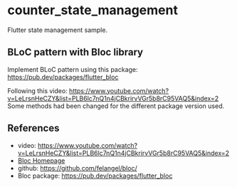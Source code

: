 # counter_state_management
Flutter state management sample.

## BLoC pattern with Bloc library
Implement BLoC pattern using this package: https://pub.dev/packages/flutter_bloc

Following this video: https://www.youtube.com/watch?v=LeLrsnHeCZY&list=PLB6lc7nQ1n4jCBkrirvVGr5b8rC95VAQ5&index=2
Some methods had been changed for the different package version used.

## References
* video: https://www.youtube.com/watch?v=LeLrsnHeCZY&list=PLB6lc7nQ1n4jCBkrirvVGr5b8rC95VAQ5&index=2
* [Bloc Homepage](https://bloclibrary.dev/#/)
* github: https://github.com/felangel/bloc/
* Bloc package: https://pub.dev/packages/flutter_bloc